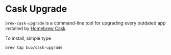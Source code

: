 # Cask Upgrade

`brew-cask-upgrade` is a command-line tool for upgrading every outdated app installed by [Homebrew Cask](https://caskroom.github.io/).

To install, simple type

```text
brew tap buo/cask-upgrade
```



